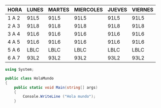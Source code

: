 | HORA  | LUNES | MARTES | MIERCOLES | JUEVES | VIERNES |
|-------|-------|--------|-----------|--------|---------|
| 1 A 2 | 91L5  | 91L5   | 91L5      | 91L5   | 91L5    |
| 2 A 3 | 91L8  | 91L8   | 91L8      | 91L8   | 91L8    |
| 3 A 4 | 91L6  | 91L6   | 91L6      | 91L6   | 91L6    |
| 4 A 5 | 91L6  | 91L6   | 91L6      | 91L6   | 91L6    |
| 5 A 6 | LBLC  | LBLC   | LBLC      | LBLC   | LBLC    |  
| 6 A 7 | 93L2  | 93L2   | 93L2      | 93L2   | 93L2    |  

```c#
using System;

public class HolaMundo
{
    public static void Main(string[] args)
    {
        Console.WriteLine ("Hola mundo");
    }


```

